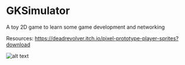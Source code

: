 # GKSimulator

A toy 2D game to learn some game development and networking

Resources:
https://deadrevolver.itch.io/pixel-prototype-player-sprites?download

![alt text](https://user-images.githubusercontent.com/31186380/140470750-78671e48-9514-4adc-b38f-a3f83594ab86.png)
